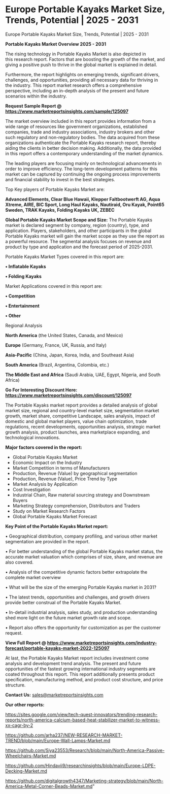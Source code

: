 # Europe Portable Kayaks Market Size, Trends, Potential | 2025 - 2031
Europe Portable Kayaks Market Size, Trends, Potential | 2025 - 2031

<Strong> Portable Kayaks Market Overview 2025 - 2031</strong>

The rising technology in Portable Kayaks Market is also depicted in this research report. Factors that are boosting the growth of the market, and giving a positive push to thrive in the global market is explained in detail.

Furthermore, the report highlights on emerging trends, significant drivers, challenges, and opportunities, providing all necessary data for thriving in the industry. This report market research offers a comprehensive perspective, including an in-depth analysis of the present and future scenarios within the industry.

<strong>Request Sample Report @ <a href=https://www.marketreportsinsights.com/sample/125097>https://www.marketreportsinsights.com/sample/125097</a></strong>

The market overview included in this report provides information from a wide range of resources like government organizations, established companies, trade and industry associations, industry brokers and other such regulatory and non-regulatory bodies. The data acquired from these organizations authenticate the Portable Kayaks research report, thereby aiding the clients in better decision making. Additionally, the data provided in this report offers a contemporary understanding of the market dynamics.

The leading players are focusing mainly on technological advancements in order to improve efficiency. The long-term development patterns for this market can be captured by continuing the ongoing process improvements and financial stability to invest in the best strategies.

Top Key players of Portable Kayaks Market are:

<strong>Advanced Elements, Clear Blue Hawaii, Klepper Faltbootwerft AG, Aqua Xtreme, AIRE, BIC Sport, Long Haul Kayaks, Nautiraid, Oru Kayak, Point65 Sweden, TRAK Kayaks, Folding Kayaks UK, ZEBEC</strong>

<strong><b>Global Portable Kayaks Market Scope and Size:</b></strong>
The Portable Kayaks market is declared segment by company, region (country), type, and application. Players, stakeholders, and other participants in the global Portable Kayaks market will gain the market scope as they use the report as a powerful resource. The segmental analysis focuses on revenue and product by type and application and the forecast period of 2025-2031.

Portable Kayaks Market Types covered in this report are:

<strong>• Inflatable Kayaks

• Folding Kayaks</strong>

Market Applications covered in this report are:

<strong>• Competition

• Entertainment

• Other</strong> 

Regional Analysis

<strong>North America</strong> (the United States, Canada, and Mexico)

<strong>Europe</strong> (Germany, France, UK, Russia, and Italy)

<strong>Asia-Pacific</strong> (China, Japan, Korea, India, and Southeast Asia)

<strong>South America</strong> (Brazil, Argentina, Colombia, etc.)

<strong>The Middle East and Africa</strong> (Saudi Arabia, UAE, Egypt, Nigeria, and South Africa)

<strong>Go For Interesting Discount Here: <a href=https://www.marketreportsinsights.com/discount/125097>https://www.marketreportsinsights.com/discount/125097</a></strong>

The Portable Kayaks market report provides a detailed analysis of global market size, regional and country-level market size, segmentation market growth, market share, competitive Landscape, sales analysis, impact of domestic and global market players, value chain optimization, trade regulations, recent developments, opportunities analysis, strategic market growth analysis, product launches, area marketplace expanding, and technological innovations.

<strong><b>Major factors covered in the report:</b></strong>
<ul>
  <li>Global Portable Kayaks Market </li>
  <li>Economic Impact on the Industry</li>
  <li>Market Competition in terms of Manufacturers</li>
  <li>Production, Revenue (Value) by geographical segmentation</li>
  <li>Production, Revenue (Value), Price Trend by Type</li>
  <li>Market Analysis by Application</li>
  <li>Cost Investigation</li>
  <li>Industrial Chain, Raw material sourcing strategy and Downstream Buyers</li>
  <li>Marketing Strategy comprehension, Distributors and Traders</li>
  <li>Study on Market Research Factors</li>
  <li>Global Portable Kayaks Market Forecast</li>
</ul>

<strong><b>Key Point of the Portable Kayaks Market report:</b></strong>

• Geographical distribution, company profiling, and various other market segmentation are provided in the report.

• For better understanding of the global Portable Kayaks market status, the accurate market valuation which comprises of size, share, and revenue are also covered.

• Analysis of the competitive dynamic factors better extrapolate the complete market overview

• What will be the size of the emerging Portable Kayaks market in 2031?

• The latest trends, opportunities and challenges, and growth drivers provide better construal of the Portable Kayaks Market.

• In-detail industrial analysis, sales study, and production understanding shed more light on the future market growth rate and scope.

• Report also offers the opportunity for customization as per the customer request.

<strong><b>View Full Report @ <a href=https://www.marketreportsinsights.com/industry-forecast/portable-kayaks-market-2022-125097>https://www.marketreportsinsights.com/industry-forecast/portable-kayaks-market-2022-125097</a></b></strong>


At last, the Portable Kayaks Market report includes investment come analysis and development trend analysis. The present and future opportunities of the fastest growing international industry segments are coated throughout this report. This report additionally presents product specification, manufacturing method, and product cost structure, and price structure.

<strong>Contact Us:</strong>
sales@marketreportsinsights.com

<strong>Our other reports:</strong>

<a href=https://sites.google.com/view/tech-quest-innovators/trending-research-reports/north-america-calcium-based-heat-stabilizer-market-to-witness-xx-cagr-by-2>https://sites.google.com/view/tech-quest-innovators/trending-research-reports/north-america-calcium-based-heat-stabilizer-market-to-witness-xx-cagr-by-2</a>

<a href=https://github.com/arha237/NEW-RESEARCH-MARKET-TREND/blob/main/Europe-Wall-Lamps-Market.md>https://github.com/arha237/NEW-RESEARCH-MARKET-TREND/blob/main/Europe-Wall-Lamps-Market.md</a>

<a href=https://github.com/Siya23553/Research/blob/main/North-America-Passive-Wheelchairs-Market.md>https://github.com/Siya23553/Research/blob/main/North-America-Passive-Wheelchairs-Market.md</a>

<a href=https://github.com/Hindavii9/researchinsights/blob/main/Europe-LDPE-Decking-Market.md>https://github.com/Hindavii9/researchinsights/blob/main/Europe-LDPE-Decking-Market.md</a>

<a href=https://github.com/digitalgrowth4347/Marketing-strategy/blob/main/North-America-Metal-Corner-Beads-Market.md>https://github.com/digitalgrowth4347/Marketing-strategy/blob/main/North-America-Metal-Corner-Beads-Market.md</a>"
